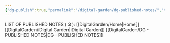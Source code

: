 ```yaml
---
{"dg-publish":true,"permalink":"/digital-garden/dg-published-notes/","tags":["DigitalGarden"],"noteIcon":""}
---
```



LIST OF PUBLISHED NOTES ( **3** ):
[[DigitalGarden/Home\|Home]]
[[DigitalGarden/iDigital Garden\|iDigital Garden]]
[[DigitalGarden/DG - PUBLISHED NOTES\|DG - PUBLISHED NOTES]]


